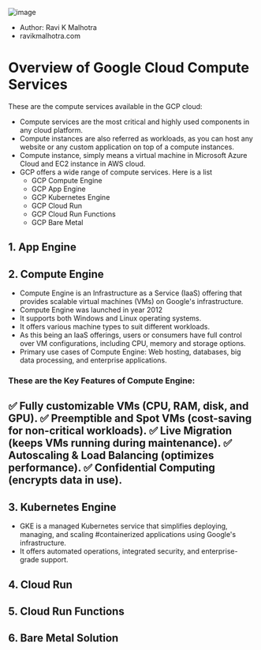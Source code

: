 ![image](https://github.com/user-attachments/assets/11c72803-3594-40b4-be92-24800eb25465)
- Author: Ravi K Malhotra
- ravikmalhotra.com                                           

# Overview of Google Cloud Compute Services
These are the compute services available in the GCP cloud:
- Compute services are the most critical and highly used components in any cloud platform.
- Compute instances are also referred as workloads, as you can host any website or any custom application on top of a compute instances.
- Compute instance, simply means a virtual machine in Microsoft Azure Cloud and EC2 instance in AWS cloud.
- GCP offers a wide range of compute services. Here is a list
    - GCP Compute Engine
    - GCP App Engine
    - GCP Kubernetes Engine
    - GCP Cloud Run
    - GCP Cloud Run Functions
    - GCP Bare Metal
     
## 1. App Engine

## 2. Compute Engine

- Compute Engine is an Infrastructure as a Service (IaaS) offering that provides scalable virtual machines (VMs) on Google's infrastructure.
- Compute Engine was launched in year 2012
- It supports both Windows and Linux operating systems.
- It offers various machine types to suit different workloads.
- As this being an IaaS offerings, users or consumers have full control over VM configurations, including CPU, memory and storage options.
- Primary use cases of Compute Engine: Web hosting, databases, big data processing, and enterprise applications.
### These are the Key Features of Compute Engine:
✅ Fully customizable VMs (CPU, RAM, disk, and GPU).
✅ Preemptible and Spot VMs (cost-saving for non-critical workloads).
✅ Live Migration (keeps VMs running during maintenance).
✅ Autoscaling & Load Balancing (optimizes performance).
✅ Confidential Computing (encrypts data in use).
-

## 3. Kubernetes Engine
- GKE is a managed Kubernetes service that simplifies deploying, managing, and scaling #containerized applications using Google's infrastructure. 
- It offers automated operations, integrated security, and enterprise-grade support. 

## 4. Cloud Run
## 5. Cloud Run Functions
## 6. Bare Metal Solution


